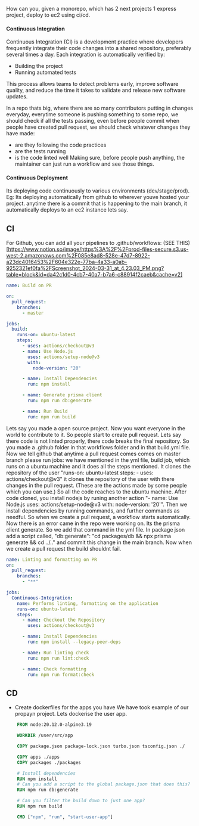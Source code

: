 How can you, given a monorepo, which has 2 next projects 1 express project, deploy to ec2 using ci/cd.

#### Continuous Integration

Continuous Integration (CI) is a development practice where developers frequently integrate their code changes into a shared repository, preferably several times a day. Each integration is automatically verified by: 
- Building the project
- Running automated tests

This process allows teams to detect problems early, improve software quality, and reduce the time it takes to validate and release new software updates.

In a repo thats big, where there are so many contributors putting in changes everyday, everytime someone is pushing something to some repo, we should check if all the tests passing, even before people commit when people have created pull request, we should check whatever changes they have made:
- are they following the code practices
- are the tests running
- is the code linted well
Making sure, before people push anything, the maintainer can just run a workflow and see those things.


#### Continuous Deployment

Its deploying code continuously to various environments (dev/stage/prod). Eg: Its deploying automatically from github to wherever youve hosted your project. anytime there is a commit that is happening to the main branch, it automatically deploys to an ec2 instance lets say.

## CI

For Github, you can add all your pipelines to .github/workflows:
(SEE THIS)[https://www.notion.so/image/https%3A%2F%2Fprod-files-secure.s3.us-west-2.amazonaws.com%2F085e8ad8-528e-47d7-8922-a23dc4016453%2F604e322e-77ba-4a33-a0ab-9252321ef0fa%2FScreenshot_2024-03-31_at_4.23.03_PM.png?table=block&id=da42c1d0-4cb7-40a7-b7a6-c88914f2caeb&cache=v2]

```yml
name: Build on PR

on:
  pull_request:
    branches:
      - master

jobs:
  build:
    runs-on: ubuntu-latest
    steps:
      - uses: actions/checkout@v3
      - name: Use Node.js
        uses: actions/setup-node@v3
        with:
          node-version: "20"

      - name: Install Dependencies
        run: npm install

      - name: Generate prisma client
        run: npm run db:generate

      - name: Run Build
        run: npm run build
```

Lets say you made a open source project. Now you want everyone in the world to contribute to it. So people start to create pull request. Lets say there code is not linted properly, there code breaks the final repository.
So you made a .github folder in that workflows folder and in that build.yml file. Now we tell github that anytime a pull request comes comes on master branch please run jobs:
we have mentioned in the yml file, build job, which runs on a ubuntu machine and it does all the steps mentioned. It clones the repository of the user "runs-on: ubuntu-latest steps: - uses: actions/checkout@v3" it clones the repository of the user with there changes in the pull request. (These are the actions made by some people which you can use.) So all the code reaches to the ubuntu machine.
After code cloned, you install nodejs by runing another action "- name: Use Node.js uses: actions/setup-node@v3 with: node-version: '20'". Then we install dependencies by running commands, and further commands as needful.
So when we create a pull request, a workflow starts automatically. Now there is an error came in the repo were working on. Its the prisma client generate.
So we add that command in the yml file. In package json add a script called, "db:generate": "cd packages/db && npx prisma generate && cd ../.." and commit this change in the main branch. Now when we create a pull request the build shouldnt fail.

```yml
name: Linting and formatting on PR
on:
  pull_request:
    branches:
      - "**"

jobs:
  Continuous-Integration:
    name: Performs linting, formatting on the application
    runs-on: ubuntu-latest
    steps:
      - name: Checkout the Repository
        uses: actions/checkout@v3

      - name: Install Dependencies
        run: npm install --legacy-peer-deps

      - name: Run linting check
        run: npm run lint:check

      - name: Check formatting
        run: npm run format:check
```

## CD

- Create dockerfiles for the apps you have
  We have took example of our propayn project. Lets dockerise the user app.

```Dockerfile
    FROM node:20.12.0-alpine3.19

    WORKDIR /user/src/app

    COPY package.json package-lock.json turbo.json tsconfig.json ./

    COPY apps ./apps
    COPY packages ./packages

    # Install dependencies
    RUN npm install
    # Can you add a script to the global package.json that does this?
    RUN npm run db:generate

    # Can you filter the build down to just one app?
    RUN npm run build

    CMD ["npm", "run", "start-user-app"]
```
